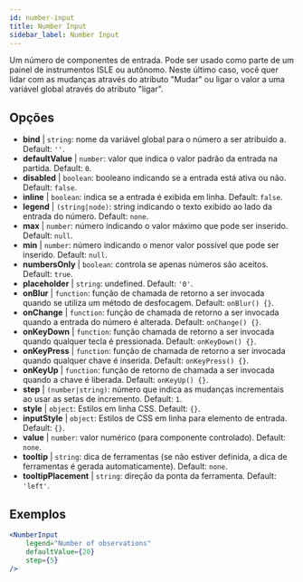 ```yaml
---
id: number-input
title: Number Input
sidebar_label: Number Input
---
```


Um número de componentes de entrada. Pode ser usado como parte de um painel de instrumentos ISLE ou autônomo. Neste último caso, você quer lidar com as mudanças através do atributo "Mudar" ou ligar o valor a uma variável global através do atributo "ligar".

## Opções

* __bind__ | `string`: nome da variável global para o número a ser atribuído a. Default: `''`.
* __defaultValue__ | `number`: valor que indica o valor padrão da entrada na partida. Default: `0`.
* __disabled__ | `boolean`: booleano indicando se a entrada está ativa ou não. Default: `false`.
* __inline__ | `boolean`: indica se a entrada é exibida em linha. Default: `false`.
* __legend__ | `(string|node)`: string indicando o texto exibido ao lado da entrada do número. Default: `none`.
* __max__ | `number`: número indicando o valor máximo que pode ser inserido. Default: `null`.
* __min__ | `number`: número indicando o menor valor possível que pode ser inserido. Default: `null`.
* __numbersOnly__ | `boolean`: controla se apenas números são aceitos. Default: `true`.
* __placeholder__ | `string`: undefined. Default: `'0'`.
* __onBlur__ | `function`: função de chamada de retorno a ser invocada quando se utiliza um método de desfocagem. Default: `onBlur() {}`.
* __onChange__ | `function`: função de chamada de retorno a ser invocada quando a entrada do número é alterada. Default: `onChange() {}`.
* __onKeyDown__ | `function`: função chamada de retorno a ser invocada quando qualquer tecla é pressionada. Default: `onKeyDown() {}`.
* __onKeyPress__ | `function`: função de chamada de retorno a ser invocada quando qualquer chave é inserida. Default: `onKeyPress() {}`.
* __onKeyUp__ | `function`: função de retorno de chamada a ser invocada quando a chave é liberada. Default: `onKeyUp() {}`.
* __step__ | `(number|string)`: número que indica as mudanças incrementais ao usar as setas de incremento. Default: `1`.
* __style__ | `object`: Estilos em linha CSS. Default: `{}`.
* __inputStyle__ | `object`: Estilos de CSS em linha para elemento de entrada. Default: `{}`.
* __value__ | `number`: valor numérico (para componente controlado). Default: `none`.
* __tooltip__ | `string`: dica de ferramentas (se não estiver definida, a dica de ferramentas é gerada automaticamente). Default: `none`.
* __tooltipPlacement__ | `string`: direção da ponta da ferramenta. Default: `'left'`.


## Exemplos

```jsx live
<NumberInput
    legend="Number of observations"
    defaultValue={20}
    step={5}
/>
```

